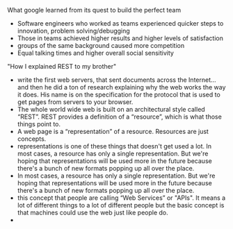 What google learned from its quest to build the perfect team
* Software engineers who worked as teams experienced quicker steps to innovation, problem solving/debugging
* Those in teams achieved higher results and higher levels of satisfaction
* groups of the same background caused more competition
* Equal talking times and higher overall social sensitivity
 
"How I explained REST to my brother" 
* write the first web servers, that sent documents across the Internet… and then he did a ton of research explaining why the web works the way it does. His name is on the specification for the protocol that is used to get pages from servers to your browser.
* The whole world wide web is built on an architectural style called “REST”. REST provides a definition of a “resource”, which is what those things point to.
* A web page is a “representation” of a resource. Resources are just concepts. 
* representations is one of these things that doesn't get used a lot. In most cases, a resource has only a single representation. But we're hoping that representations will be used more in the future because there's a bunch of new formats popping up all over the place.
* In most cases, a resource has only a single representation. But we're hoping that representations will be used more in the future because there's a bunch of new formats popping up all over the place.
* this concept that people are calling “Web Services” or "APIs". It means a lot of different things to a lot of different people but the basic concept is that machines could use the web just like people do.
* 

